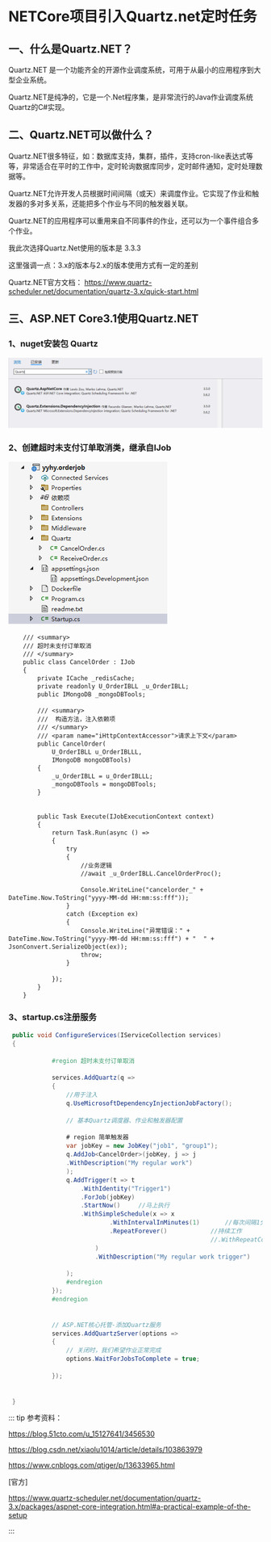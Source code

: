 # NETCore项目引入Quartz.net定时任务



##  一、什么是Quartz.NET？

Quartz.NET 是一个功能齐全的开源作业调度系统，可用于从最小的应用程序到大型企业系统。

Quartz.NET是纯净的，它是一个.Net程序集，是非常流行的Java作业调度系统Quartz的C#实现。

## 二、Quartz.NET可以做什么？

Quartz.NET很多特征，如：数据库支持，集群，插件，支持cron-like表达式等等，非常适合在平时的工作中，定时轮询数据库同步，定时邮件通知，定时处理数据等。

Quartz.NET允许开发人员根据时间间隔（或天）来调度作业。它实现了作业和触发器的多对多关系，还能把多个作业与不同的触发器关联。

Quartz.NET的应用程序可以重用来自不同事件的作业，还可以为一个事件组合多个作业。

我此次选择Quartz.Net使用的版本是 3.3.3

这里强调一点：3.x的版本与2.x的版本使用方式有一定的差别

Quartz.NET官方文档： https://www.quartz-scheduler.net/documentation/quartz-3.x/quick-start.html



## 三、ASP.NET Core3.1使用Quartz.NET



### 1、nuget安装包 Quartz

![image-20230308190346845](../img/netcore/image-20230308190346845.png)



### 2、创建超时未支付订单取消类，继承自IJob


![image-20230308190346845](../img/netcore/image-20230308191047532.png)

~~~shell
    /// <summary>
    /// 超时未支付订单取消
    /// </summary>
    public class CancelOrder : IJob
    {
        private ICache _redisCache;
        private readonly U_OrderIBLL _u_OrderIBLL;
        public IMongoDB _mongoDBTools;

        /// <summary>
        ///  构造方法，注入依赖项
        /// </summary>
        /// <param name="iHttpContextAccessor">请求上下文</param>
        public CancelOrder(
            U_OrderIBLL u_OrderIBLLL,
            IMongoDB mongoDBTools)
        {
            _u_OrderIBLL = u_OrderIBLLL;
            _mongoDBTools = mongoDBTools;
        }


        public Task Execute(IJobExecutionContext context)
        {
            return Task.Run(async () =>
            {
                try
                {
					//业务逻辑
                    //await _u_OrderIBLL.CancelOrderProc();

                    Console.WriteLine("cancelorder_" + DateTime.Now.ToString("yyyy-MM-dd HH:mm:ss:fff"));
                }
                catch (Exception ex)
                {
                    Console.WriteLine("异常错误：" + DateTime.Now.ToString("yyyy-MM-dd HH:mm:ss:fff") + "  " + JsonConvert.SerializeObject(ex));
                    throw;
                }

            });
        }
    }
~~~



### 3、startup.cs注册服务

~~~C#
 public void ConfigureServices(IServiceCollection services)
 {
     
            #region 超时未支付订单取消

            services.AddQuartz(q =>
            {
                //用于注入
                q.UseMicrosoftDependencyInjectionJobFactory();

                // 基本Quartz调度器、作业和触发器配置

                # region 简单触发器
                var jobKey = new JobKey("job1", "group1");
                q.AddJob<CancelOrder>(jobKey, j => j
                .WithDescription("My regular work")
                );
                q.AddTrigger(t => t
                    .WithIdentity("Trigger1")
                    .ForJob(jobKey)
                    .StartNow()     //马上执行
                    .WithSimpleSchedule(x => x
                            .WithIntervalInMinutes(1)       //每次间隔1分钟
                            .RepeatForever()            //持续工作
                                                        //.WithRepeatCount(1)    //重复次数
                        )
                        .WithDescription("My regular work trigger")

                );
                #endregion
            });
            #endregion

               
            // ASP.NET核心托管-添加Quartz服务
            services.AddQuartzServer(options =>
            {
                // 关闭时，我们希望作业正常完成
                options.WaitForJobsToComplete = true;

            }); 
                
     
 }
~~~







::: tip 参考资料：

https://blog.51cto.com/u_15127641/3456530

https://blog.csdn.net/xiaolu1014/article/details/103863979

https://www.cnblogs.com/qtiger/p/13633965.html

[官方]

https://www.quartz-scheduler.net/documentation/quartz-3.x/packages/aspnet-core-integration.html#a-practical-example-of-the-setup

:::





